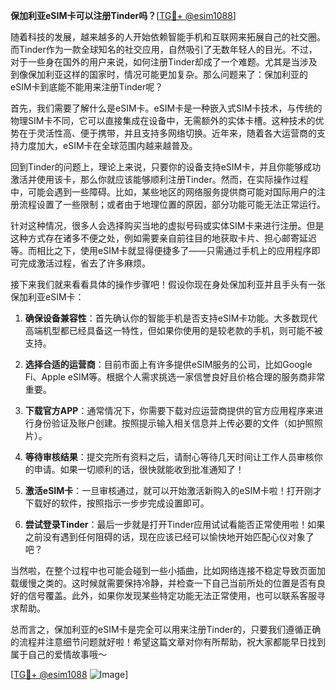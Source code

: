 **保加利亚eSIM卡可以注册Tinder吗？**[[TG💪+ @esim1088](https://t.me/s/esim1088)]

随着科技的发展，越来越多的人开始依赖智能手机和互联网来拓展自己的社交圈。而Tinder作为一款全球知名的社交应用，自然吸引了无数年轻人的目光。不过，对于一些身在国外的用户来说，如何注册Tinder却成了一个难题。尤其是当涉及到像保加利亚这样的国家时，情况可能更加复杂。那么问题来了：保加利亚的eSIM卡到底能不能用来注册Tinder呢？

首先，我们需要了解什么是eSIM卡。eSIM卡是一种嵌入式SIM卡技术，与传统的物理SIM卡不同，它可以直接集成在设备中，无需额外的实体卡槽。这种技术的优势在于灵活性高、便于携带，并且支持多网络切换。近年来，随着各大运营商的支持力度加大，eSIM卡在全球范围内越来越普及。

回到Tinder的问题上，理论上来说，只要你的设备支持eSIM卡，并且你能够成功激活并使用该卡，那么你就应该能够顺利注册Tinder。然而，在实际操作过程中，可能会遇到一些障碍。比如，某些地区的网络服务提供商可能对国际用户的注册流程设置了一些限制；或者由于地理位置的原因，部分功能可能无法正常运行。

针对这种情况，很多人会选择购买当地的虚拟号码或实体SIM卡来进行注册。但是这种方式存在诸多不便之处，例如需要亲自前往目的地获取卡片、担心邮寄延迟等。而相比之下，使用eSIM卡就显得便捷多了——只需通过手机上的应用程序即可完成激活过程，省去了许多麻烦。

接下来我们就来看看具体的操作步骤吧！假设你现在身处保加利亚并且手头有一张保加利亚eSIM卡：

1. **确保设备兼容性**：首先确认你的智能手机是否支持eSIM卡功能。大多数现代高端机型都已经具备这一特性，但如果你使用的是较老款的手机，则可能不被支持。
   
2. **选择合适的运营商**：目前市面上有许多提供eSIM服务的公司，比如Google Fi、Apple eSIM等。根据个人需求挑选一家信誉良好且价格合理的服务商非常重要。

3. **下载官方APP**：通常情况下，你需要下载对应运营商提供的官方应用程序来进行身份验证及账户创建。按照提示输入相关信息并上传必要的文件（如护照照片）。

4. **等待审核结果**：提交完所有资料之后，请耐心等待几天时间让工作人员审核你的申请。如果一切顺利的话，很快就能收到批准通知了！

5. **激活eSIM卡**：一旦审核通过，就可以开始激活新购入的eSIM卡啦！打开刚才下载好的软件，按照指示一步步完成设置即可。

6. **尝试登录Tinder**：最后一步就是打开Tinder应用试试看能否正常使用啦！如果之前没有遇到任何阻碍的话，现在应该已经可以愉快地开始匹配心仪对象了吧？

当然啦，在整个过程中也可能会碰到一些小插曲，比如网络连接不稳定导致页面加载缓慢之类的。这时候就需要保持冷静，并检查一下自己当前所处的位置是否有良好的信号覆盖。此外，如果你发现某些特定功能无法正常使用，也可以联系客服寻求帮助。

总而言之，保加利亚的eSIM卡是完全可以用来注册Tinder的，只要我们遵循正确的流程并注意细节问题就好啦！希望这篇文章对你有所帮助，祝大家都能早日找到属于自己的爱情故事哦～

[[TG💪+ @esim1088](https://t.me/s/esim1088) ![Image](https://i.postimg.cc/4NQfJmqS/Snipaste-2025-05-13-00-14-12.png)]